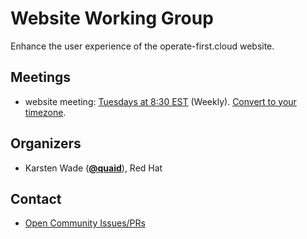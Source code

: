 <!---
This is an autogenerated file!

Please do not edit this file directly, but instead make changes to the
sigs.yaml file in the project root.

This file is part of https://github.com/operate-first/community

To understand how this file is generated, see https://git.k8s.io/community/generator/README.md
--->
# Website Working Group

Enhance the user experience of the operate-first.cloud website.
## Meetings
* website meeting: [Tuesdays at 8:30 EST](meet.google.com/....) (Weekly). [Convert to your timezone](http://www.thetimezoneconverter.com/?t=8:30&tz=EST).

## Organizers

* Karsten Wade (**[@quaid](https://github.com/quaid)**), Red Hat

## Contact
- [Open Community Issues/PRs](https://github.com/operate-first/community/labels/wg%2Fwebsite)
<!-- BEGIN CUSTOM CONTENT -->

<!-- END CUSTOM CONTENT -->
